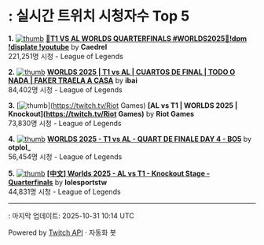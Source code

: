 # : 실시간 트위치 시청자수 Top 5

**1.** [![thumb](https://static-cdn.jtvnw.net/previews-ttv/live_user_caedrel-320x180.jpg)](https://twitch.tv/Caedrel)
**[🔴T1 VS AL WORLDS QUARTERFINALS #WORLDS2025🔴!dpm !displate !youtube](https://twitch.tv/Caedrel)** by **Caedrel**<br>221,251명 시청  - League of Legends

**2.** [![thumb](https://static-cdn.jtvnw.net/previews-ttv/live_user_ibai-320x180.jpg)](https://twitch.tv/ibai)
**[WORLDS 2025 | T1 vs AL | CUARTOS DE FINAL | TODO O NADA | FAKER TRAELA A CASA](https://twitch.tv/ibai)** by **ibai**<br>84,402명 시청  - League of Legends

**3.** [![thumb](https://static-cdn.jtvnw.net/previews-ttv/live_user_riotgames-320x180.jpg)](https://twitch.tv/Riot Games)
**[AL vs T1 | WORLDS 2025 | Knockout](https://twitch.tv/Riot Games)** by **Riot Games**<br>73,830명 시청  - League of Legends

**4.** [![thumb](https://static-cdn.jtvnw.net/previews-ttv/live_user_otplol_-320x180.jpg)](https://twitch.tv/otplol_)
**[WORLDS 2025 - T1 vs AL - QUART DE FINALE DAY 4 - BO5](https://twitch.tv/otplol_)** by **otplol_**<br>56,454명 시청  - League of Legends

**5.** [![thumb](https://static-cdn.jtvnw.net/previews-ttv/live_user_lolesportstw-320x180.jpg)](https://twitch.tv/lolesportstw)
**[[中文] Worlds 2025 - AL vs T1 - Knockout Stage - Quarterfinals](https://twitch.tv/lolesportstw)** by **lolesportstw**<br>44,831명 시청  - League of Legends


---
: 마지막 업데이트: 2025-10-31 10:14 UTC

Powered by [Twitch API](https://dev.twitch.tv/docs/api/reference) · 자동화 봇